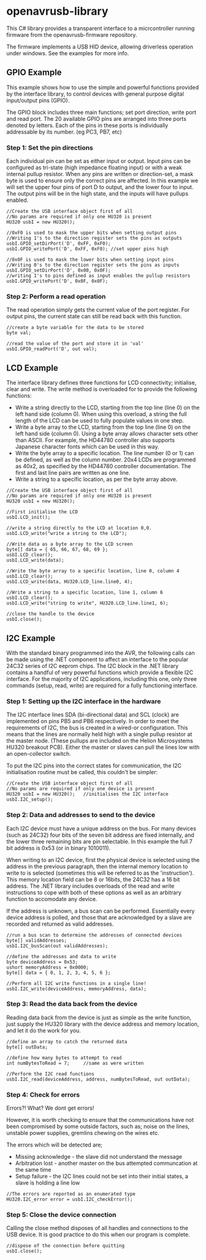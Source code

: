 openavrusb-library
==================

This C# library provides a transparent interface to a micrcontroller running firmware from the openavrusb-firmware repository.

The firmware implements a USB HID device, allowing driverless operation under windows. See the examples for more info.

## GPIO Example

This example shows how to use the simple and powerful functions provided by the interface library, to control devices with general purpose digital input/output pins (GPIO).

The GPIO block includes three main functions; set port direction, write port and read port. The 20 available GPIO pins are arranged into three ports denoted by letters. Each of the pins in these ports is individually addressable by its number. (eg PC3, PB7, etc)

### Step 1: Set the pin directions

Each individual pin can be set as either input or output. Input pins can be configured as tri-state (high impedance floating input) or with a weak internal pullup resistor. When any pins are written or direction-set, a mask byte is used to ensure only the correct pins are affected. In this example we will set the upper four pins of port D to output, and the lower four to input. The output pins will be in the high state, and the inputs will have pullups enabled.

```
//Create the USB interface object first of all
//No params are required if only one HU320 is present
HU320 usbI = new HU320();
 
//0xF0 is used to mask the upper bits when setting output pins
//Writing 1's to the direction register sets the pins as outputs
usbI.GPIO_setDirPort('D', 0xFF, 0xF0);
usbI.GPIO_writePort('D', 0xFF, 0xF0); //set upper pins high
 
//0x0F is used to mask the lower bits when setting input pins
//Writing 0's to the direction register sets the pins as inputs
usbI.GPIO_setDirPort('D', 0x00, 0x0F);
//writing 1's to pins defined as input enables the pullup resistors
usbI.GPIO_writePort('D', 0x0F, 0x0F);
```

### Step 2: Perform a read operation

The read operation simply gets the current value of the port register. For output pins, the current state can still be read back with this function.

```
//create a byte variable for the data to be stored
byte val;
 
//read the value of the port and store it in 'val'
usbI.GPIO_readPort('D', out val);
```

## LCD Example

The interface library defines three functions for LCD connectivity; initialise, clear and write. The write method is overloaded for to provide the following functions:


* Write a string directly to the LCD, starting from the top line (line 0) on the left hand side (column 0). When using this overload, a string the full length of the LCD can be used to fully populate values in one step.
* Write a byte array to the LCD, starting from the top line (line 0) on the left hand side (column 0). Using a byte array allows character sets other than ASCII. For example, the HD44780 controller also supports Japanese character fonts which can be used in this way.
* Write the byte array to a specific location. The line number (0 or 1) can be defined, as well as the column number. 20x4 LCDs are programmed as 40x2, as specified by the HD44780 controller documentation. The first and last line pairs are written as one line.
* Write a string to a specific location, as per the byte array above.

```
//Create the USB interface object first of all
//No params are required if only one HU320 is present
HU320 usbI = new HU320();
 
//First initialise the LCD
usbI.LCD_init();
 
//write a string directly to the LCD at location 0,0.
usbI.LCD_write("write a string to the LCD");
 
//Write data as a byte array to the LCD screen
byte[] data = { 65, 66, 67, 68, 69 };
usbI.LCD_clear();
usbI.LCD_write(data);
 
//Write the byte array to a specific location, line 0, column 4
usbI.LCD_clear();
usbI.LCD_write(data, HU320.LCD_line.line0, 4);
 
//Write a string to a specific location, line 1, column 6
usbI.LCD_clear();
usbI.LCD_write("string to write", HU320.LCD_line.line1, 6);
 
//close the handle to the device
usbI.close();
```

## I2C Example

With the standard binary programmed into the AVR, the following calls can be made using the .NET component to affect an interface to the popular 24C32 series of I2C eeprom chips. The I2C block in the .NET library contains a handful of very powerful functions which provide a flexible I2C interface. For the majority of I2C applications, including this one, only three commands (setup, read, write) are required for a fully functioning interface.

### Step 1: Setting up the I2C interface in the hardware

The I2C interface lines SDA (bi-directional data) and SCL (clock) are implemented on pins PB5 and PB6 respectively. In order to meet the requirements of I2C, the bus is created in a wired-or configuration. This means that the lines are normally held high with a single pullup resistor at the master node. (These pullups are included on the Helion Microsystems HU320 breakout PCB). Either the master or slaves can pull the lines low with an open-collector switch.

To put the I2C pins into the correct states for communication, the I2C initialisation routine must be called, this couldn't be simpler:

```
//Create the USB interface object first of all 
//No params are required if only one device is present 
HU320 usbI = new HU320();   //initialises the I2C interface 
usbI.I2C_setup(); 
```

### Step 2: Data and addresses to send to the device

Each I2C device must have a unique address on the bus. For many devices (such as 24C32) four bits of the seven bit address are fixed internally, and the lower three remaining bits are pin selectable. In this example the full 7 bit address is 0x53 (or in binary 1010011).

When writing to an I2C device, first the physical device is selected using the address in the previous paragraph, then the internal memory location to write to is selected (sometimes this will be referred to as the 'instruction'). This memory location field can be 8 or 16bits, the 24C32 has a 16 bit address. The .NET library includes overloads of the read and write instructions to cope with both of these options as well as an arbitrary function to accomodate any device.

If the address is unknown, a bus scan can be performed. Essentially every device address is polled, and those that are acknowledged by a slave are recorded and returned as valid addresses.

```
//run a bus scan to determine the addresses of connected devices
byte[] validAddresses;
usbI.I2C_busScan(out validAddresses);
 
//define the addresses and data to write
byte deviceAddress = 0x53;
ushort memoryAddress = 0x0000;
byte[] data = { 0, 1, 2, 3, 4, 5, 6 };
 
//Perform all I2C write functions in a single line!
usbI.I2C_write(deviceAddress, memoryAddress, data);
```

### Step 3: Read the data back from the device

Reading data back from the device is just as simple as the write function, just supply the HU320 library with the device address and memory location, and let it do the work for you.

```
//define an array to catch the returned data
byte[] outData;
 
//define how many bytes to attempt to read
int numBytesToRead = 7;     //same as were written
 
//Perform the I2C read functions
usbI.I2C_read(deviceAddress, address, numBytesToRead, out outData);
```


### Step 4: Check for errors

Errors?! What? We dont get errors!

However, it is worth checking to ensure that the communications have not been compromised by some outside factors, such as; noise on the lines, unstable power supplies, gremlins chewing on the wires etc.

The errors which will be detected are;

* Missing acknowledge - the slave did not understand the message
* Arbitration lost - another master on the bus attempted communcation at the same time
* Setup failure - the I2C lines could not be set into their initial states, a slave is holding a line low

```
//The errors are reported as an enumerated type
HU320.I2C_error error = usbI.I2C_checkError();
```

### Step 5: Close the device connection

Calling the close method disposes of all handles and connections to the USB device. It is good practice to do this when our program is complete.

```
//dispose of the connection before quitting
usbI.close();
```

